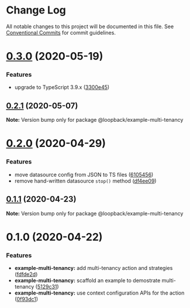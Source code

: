 # Change Log

All notable changes to this project will be documented in this file.
See [Conventional Commits](https://conventionalcommits.org) for commit guidelines.

# [0.3.0](https://github.com/strongloop/loopback-next/compare/@loopback/example-multi-tenancy@0.2.1...@loopback/example-multi-tenancy@0.3.0) (2020-05-19)


### Features

* upgrade to TypeScript 3.9.x ([3300e45](https://github.com/strongloop/loopback-next/commit/3300e4569ab8410bb1285f7a54d326e9d976476d))





## [0.2.1](https://github.com/strongloop/loopback-next/compare/@loopback/example-multi-tenancy@0.2.0...@loopback/example-multi-tenancy@0.2.1) (2020-05-07)

**Note:** Version bump only for package @loopback/example-multi-tenancy





# [0.2.0](https://github.com/strongloop/loopback-next/compare/@loopback/example-multi-tenancy@0.1.1...@loopback/example-multi-tenancy@0.2.0) (2020-04-29)


### Features

* move datasource config from JSON to TS files ([6105456](https://github.com/strongloop/loopback-next/commit/6105456deb6d7acadc3e46867558311dce2d005c))
* remove hand-written datasource `stop()` method ([df4ee09](https://github.com/strongloop/loopback-next/commit/df4ee09482fa67522629c381a0de595ce12d9a1b))





## [0.1.1](https://github.com/strongloop/loopback-next/compare/@loopback/example-multi-tenancy@0.1.0...@loopback/example-multi-tenancy@0.1.1) (2020-04-23)

**Note:** Version bump only for package @loopback/example-multi-tenancy





# 0.1.0 (2020-04-22)


### Features

* **example-multi-tenancy:** add multi-tenancy action and strategies ([fdfde2d](https://github.com/strongloop/loopback-next/commit/fdfde2d41863b424051f11a92f12636c74549217))
* **example-multi-tenancy:** scaffold an example to demostrate multi-tenancy ([5129c31](https://github.com/strongloop/loopback-next/commit/5129c3100d662858bddff60222c7c83ad56b0e46))
* **example-multi-tenancy:** use context configuration APIs for the action ([0f93dc1](https://github.com/strongloop/loopback-next/commit/0f93dc13c53e83dedc2caedadc36807953792dd6))
